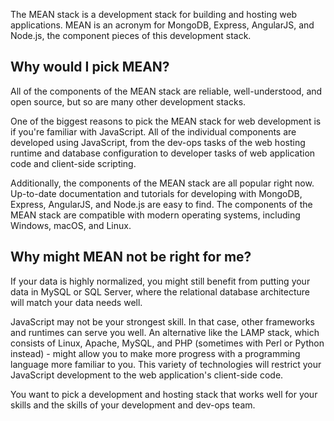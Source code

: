The MEAN stack is a development stack for building and hosting web applications. MEAN is an acronym for MongoDB, Express, AngularJS, and Node.js, the component pieces of this development stack.

## Why would I pick MEAN?

All of the components of the MEAN stack are reliable, well-understood, and open source, but so are many other development stacks. 

One of the biggest reasons to pick the MEAN stack for web development is if you're familiar with JavaScript. All of the individual components are developed using JavaScript, from the dev-ops tasks of the web hosting runtime and database configuration to developer tasks of web application code and client-side scripting.

Additionally, the components of the MEAN stack are all popular right now. Up-to-date documentation and tutorials for developing with MongoDB, Express, AngularJS, and Node.js are easy to find. The components of the MEAN stack are compatible with modern operating systems, including Windows, macOS, and Linux. 

## Why might MEAN not be right for me?

If your data is highly normalized, you might still benefit from putting your data in MySQL or SQL Server, where the relational database architecture will match your data needs well.

JavaScript may not be your strongest skill. In that case, other frameworks and runtimes can serve you well. An alternative like the LAMP stack, which consists of Linux, Apache, MySQL, and PHP (sometimes with Perl or Python instead) - might allow you to make more progress with a programming language more familiar to you. This variety of technologies will restrict your JavaScript development to the web application's client-side code.

You want to pick a development and hosting stack that works well for your skills and the skills of your development and dev-ops team.